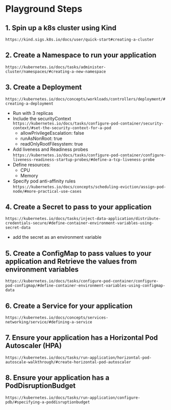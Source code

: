 # Playground Steps
 
## 1. Spin up a k8s cluster using Kind

```https://kind.sigs.k8s.io/docs/user/quick-start#creating-a-cluster```
 
## 2. Create a Namespace to run your application

```https://kubernetes.io/docs/tasks/administer-cluster/namespaces/#creating-a-new-namespace```
 
## 3. Create a Deployment

```https://kubernetes.io/docs/concepts/workloads/controllers/deployment/#creating-a-deployment```
   - Run with 3 replicas
   - Include the securityContext
   ```https://kubernetes.io/docs/tasks/configure-pod-container/security-context/#set-the-security-context-for-a-pod```
        - allowPrivilegeEscalation: false
        - runAsNonRoot: true
        - readOnlyRootFilesystem: true
   - Add liveness and Readiness probes
   ```https://kubernetes.io/docs/tasks/configure-pod-container/configure-liveness-readiness-startup-probes/#define-a-tcp-liveness-probe```
   - Define resources:
        - CPU
        - Memory
   - Specify pod anti-affinity rules
   ```https://kubernetes.io/docs/concepts/scheduling-eviction/assign-pod-node/#more-practical-use-cases```
 
## 4. Create a Secret to pass to your application

```https://kubernetes.io/docs/tasks/inject-data-application/distribute-credentials-secure/#define-container-environment-variables-using-secret-data```
   - add the secret as an environment variable
 
## 5. Create a ConfigMap to pass values to your application and Retrieve the values from environment variables

```https://kubernetes.io/docs/tasks/configure-pod-container/configure-pod-configmap/#define-container-environment-variables-using-configmap-data```
 
## 6. Create a Service for your application

```https://kubernetes.io/docs/concepts/services-networking/service/#defining-a-service```
 
## 7. Ensure your application has a Horizontal Pod Autoscaler (HPA)

```https://kubernetes.io/docs/tasks/run-application/horizontal-pod-autoscale-walkthrough/#create-horizontal-pod-autoscaler```
 
## 8. Ensure your application has a PodDisruptionBudget

```https://kubernetes.io/docs/tasks/run-application/configure-pdb/#specifying-a-poddisruptionbudget```